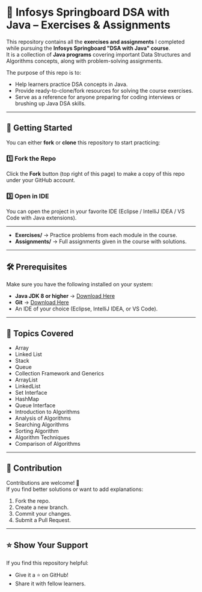 # 📘 Infosys Springboard DSA with Java – Exercises & Assignments

This repository contains all the **exercises and assignments** I completed while pursuing the **Infosys Springboard "DSA with Java" course**.  
It is a collection of **Java programs** covering important Data Structures and Algorithms concepts, along with problem-solving assignments.  

The purpose of this repo is to:
- Help learners practice DSA concepts in Java.  
- Provide ready-to-clone/fork resources for solving the course exercises.  
- Serve as a reference for anyone preparing for coding interviews or brushing up Java DSA skills.  

---

## 🚀 Getting Started

You can either **fork** or **clone** this repository to start practicing:  

### 1️⃣ Fork the Repo
Click the **Fork** button (top right of this page) to make a copy of this repo under your GitHub account.  




### 3️⃣ Open in IDE
You can open the project in your favorite IDE (Eclipse / IntelliJ IDEA / VS Code with Java extensions).  

---



- **Exercises/** → Practice problems from each module in the course.  
- **Assignments/** → Full assignments given in the course with solutions.  

---

## 🛠️ Prerequisites

Make sure you have the following installed on your system:
- **Java JDK 8 or higher** → [Download Here](https://www.oracle.com/java/technologies/javase-downloads.html)  
- **Git** → [Download Here](https://git-scm.com/)  
- An IDE of your choice (Eclipse, IntelliJ IDEA, or VS Code).  

---

## 🎯 Topics Covered
  
- Array
- Linked List
- Stack
- Queue
- Collection Framework and Generics
- ArrayList
- LinkedList
- Set Interface
- HashMap
- Queue Interface 
- Introduction to Algorithms
- Analysis of Algorithms
- Searching  Algorithms
- Sorting Algorithm
- Algorithm Techniques
- Comparison of Algorithms


---

## 🤝 Contribution

Contributions are welcome! 🎉  
If you find better solutions or want to add explanations:
1. Fork the repo.  
2. Create a new branch.  
3. Commit your changes.  
4. Submit a Pull Request.  

---

## ⭐ Show Your Support

If you find this repository helpful:  
- Give it a ⭐ on GitHub!  
- Share it with fellow learners.  

